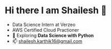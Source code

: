  # Hi there I am Shailesh 👋
- Data Science Intern at Verzeo
- AWS Certified Cloud Practioner
- 🌱 Exploring **Data Science with Python**
- 📫 shailesh.karthik16@gmail.com

